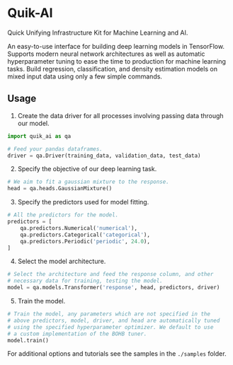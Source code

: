 # Quik-AI
Quick Unifying Infrastructure Kit for Machine Learning and AI.

An easy-to-use interface for building deep learning models in TensorFlow. Supports modern neural network architectures as well as automatic hyperparameter tuning to ease the time to production for machine learning tasks. Build regression, classification, and density estimation models on mixed input data using only a few simple commands.

## Usage
1. Create the data driver for all processes involving passing data through our model.
```python
import quik_ai as qa

# Feed your pandas dataframes.
driver = qa.Driver(training_data, validation_data, test_data)
```

2. Specify the objective of our deep learning task.
```python
# We aim to fit a gaussian mixture to the response.
head = qa.heads.GaussianMixture()
```

3. Specify the predictors used for model fitting.
```python
# All the predictors for the model.
predictors = [
    qa.predictors.Numerical('numerical'),
    qa.predictors.Categorical('categorical'),
    qa.predictors.Periodic('periodic', 24.0),
]
```

4. Select the model architecture.
```python
# Select the architecture and feed the response column, and other
# necessary data for training, testing the model.
model = qa.models.Transformer('response', head, predictors, driver)
```

5. Train the model.
```python
# Train the model, any parameters which are not specified in the
# above predictors, model, driver, and head are automatically tuned
# using the specified hyperparameter optimizer. We default to use
# a custom implementation of the BOHB tuner.
model.train()
```

For additional options and tutorials see the samples in the `./samples` folder.
